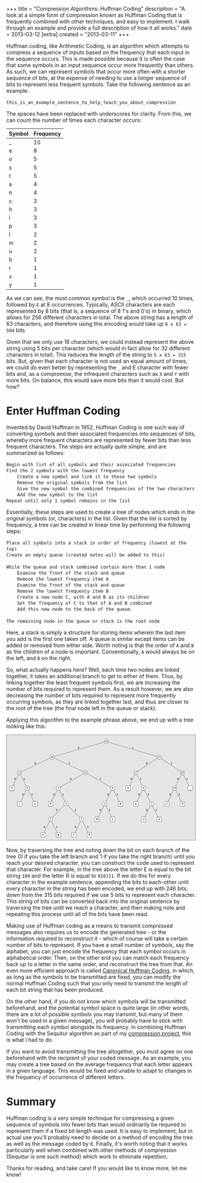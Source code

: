 +++
title = "Compression Algorithms: Huffman Coding"
description = "A look at a simple form of compression known as Huffman Coding that is frequently combined with other techniques, and easy to implement. I walk through an example and provide a full description of how it all works."
date = 2013-03-12
[extra]
created = "2013-03-11"
+++

Huffman coding, like Arithmetic Coding, is an algorithm which attempts to compress a sequence of inputs based on the frequency that each input in the sequence occurs. This is made possible because it is often the case that some symbols in an input sequence occur more frequently than others. As such, we can represent symbols that occur more often with a shorter sequence of bits, at the expense of needing to use a longer sequence of bits to represent less frequent symbols. Take the following sentence as an example:

```text
this_is_an_example_sentence_to_help_teach_you_about_compression
```

The spaces have been replaced with underscores for clarity. From this, we can count the number of times each character occurs:

Symbol | Frequency
:------|:--------
_ | 10
e | 8
o | 5
s | 5
t | 5
a | 4
n | 4
c | 3
h | 3
i | 3
p | 3
l | 2
m | 2
u | 2
b | 1
r | 1
x | 1
y | 1

As we can see, the most common symbol is the `_`, which occurred 10 times, followed by `E` at 8 occurrences. Typically, ASCII characters are each represented by 8 bits (that is, a sequence of 8 1's and 0's) in binary, which allows for 256 different characters in total. The above string has a length of 63 characters, and therefore using this encoding would take up `8 x 63 = 504` bits.

Given that we only use 18 characters, we could instead represent the above string using 5 bits per character (which would in fact allow for 32 different characters in total). This reduces the length of the string to `5 x 63 = 315` bits. But, given that each character is not used an equal amount of times, we could do even better by representing the `_` and E character with fewer bits and, as a compromise, the infrequent characters such as `X` and `Y` with more bits. On balance, this would save more bits than it would cost. But how?

# Enter Huffman Coding

Invented by David Huffman in 1952, Huffman Coding is one such way of converting symbols and their associated frequencies into sequences of bits, whereby more frequent characters are represented by fewer bits than less frequent characters. The steps are actually quite simple, and are summarized as follows:

```text
Begin with list of all symbols and their associated frequencies
Find the 2 symbols with the lowest frequency
    Create a new symbol and link it to these two symbols
    Remove the original symbols from the list
    Give the new symbol the combined frequencies of the two characters
    Add the new symbol to the list
Repeat until only 1 symbol remains in the list
```

Essentially, these steps are used to create a tree of nodes which ends in the original symbols (or, characters) in the list. Given that the list is sorted by frequency, a tree can be created in linear time by performing the following steps:

```text
Place all symbols into a stack in order of frequency (lowest at the top)
Create an empty queue (created notes will be added to this)

While the queue and stack combined contain more than 1 node
    Examine the front of the stack and queue
    Remove the lowest frequency item A
    Examine the front of the stack and queue
    Remove the lowest frequency item B
    Create a new node C, with A and B as its children
    Set the frequency of C to that of A and B combined
    Add this new node to the back of the queue.

The remaining node in the queue or stack is the root node
```

Here, a stack is simply a structure for storing items wherein the last item you add is the first one taken off. A queue is similar except items can be added or removed from either side. Worth noting is that the order of `A` and `B` as the children of a node is important. Conventionally, `A` would always be on the left, and `B` on the right.

So, what actually happens here? Well, each time two nodes are linked together, it takes an additional branch to get to either of them. Thus, by linking together the least frequent symbols first, we are increasing the number of bits required to represent them. As a result however, we are also decreasing the number of bits required to represent more frequently occurring symbols, as they are linked together last, and thus are closer to the root of the tree (the final node left in the queue or stack).

Applying this algorithm to the example phrase above, we end up with a tree looking like this:

![Huffman tree generated from the phrase "this_is_an_example_sentence_to_help_teach_you_about_compression". The number in each circle is the cumulative frequency of everything below it.][tree]

Now, by traversing the tree and noting down the bit on each branch of the tree (0 if you take the left branch and 1 if you take the right branch) until you reach your desired character, you can construct the code used to represent that character. For example, in the tree above the letter E is equal to the bit string `100` and the letter R is equal to `010111`. If we do this for every character in the example sentence, appending the bits to each-other until every character in the string has been encoded, we end up with 246 bits, down from the 315 bits required if we use 5 bits to represent each character. This string of bits can be converted back into the original sentence by traversing the tree until we reach a character, and then making note and repeating this process until all of the bits have been read.

Making use of Huffman coding as a means to transmit compressed messages also requires us to encode the generated tree - or the information required to reconstruct it - which of course will take a certain number of bits to represent. If you have a small number of symbols, say the alphabet, you can just encode the frequency that each symbol occurs in alphabetical order. Then, on the other end you can match each frequency back up to a letter in the same order, and reconstruct the tree from that. An even more efficient approach is called [Canonical Huffman Coding][canonical], in which, as long as the symbols to be transmitted are fixed, you can modify the normal Huffman Coding such that you only need to transmit the length of each bit string that has been produced.

On the other hand, if you do not know which symbols will be transmitted beforehand, and the potential symbol space is quite large (in other words, there are a lot of possible symbols you may transmit, but many of them won't be used in a given message), you will probably have to stick with transmitting each symbol alongside its frequency. In combining Huffman Coding with the Sequitur algorithm as part of my [compression project][project], this is what I had to do.

If you want to avoid transmitting the tree altogether, you must agree on one beforehand with the recipient of your coded message. As an example, you may create a tree based on the average frequency that each letter appears in a given language. This would be fixed and unable to adapt to changes in the frequency of occurrence of different letters.

# Summary

Huffman coding is a very simple technique for compressing a given sequence of symbols into fewer bits than would ordinarily be required to represent them if a fixed bit length was used. It is easy to implement, but in actual use you'll probably need to decide on a method of encoding the tree as well as the message coded by it. Finally, it's worth noting that it works particularly well when combined with other methods of compression (Sequitur is one such method) which work to eliminate repetition.

Thanks for reading, and take care! If you would like to know more, let me know!




[tree]: tree.png
[canonical]: http://en.wikipedia.org/wiki/Canonical_Huffman_code
[project]: https://jsdw.github.io/js-compression-machine/